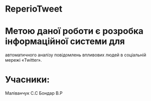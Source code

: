 # ReperioTweet
# Метою даної роботи є розробка інформаційної системи для
автоматичного аналізу повідомлень впливових людей в соціальній мережі
«Twitter».
# Учасники:
Маліванчук С.С
Бондар В.Р
